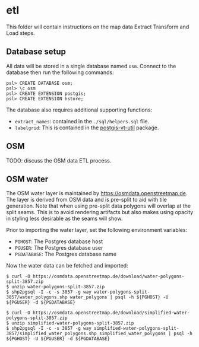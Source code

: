 # etl

This folder will contain instructions on the map data Extract Transform and Load steps.

## Database setup

All data will be stored in a single database named `osm`. Connect to the database then run the following commands:

```console
psl> CREATE DATABASE osm;
psl> \c osm
psl> CREATE EXTENSION postgis;
psl> CREATE EXTENSION hstore;
```

The database also requires additional supporting functions:

- `extract_names`: contained in the `./sql/helpers.sql` file.
- `labelgrid`: This is contained in the [postgis-vt-util](https://github.com/mapbox/postgis-vt-util) package.

## OSM

TODO: discuss the OSM data ETL process.

## OSM water

The OSM water layer is maintained by https://osmdata.openstreetmap.de. The layer is derived from OSM data and is pre-split to aid with tile generation. Note that when using pre-split data polygons will overlap at the split seams. This is to avoid rendering artifacts but also makes using opacity in styling less desirable as the seams will show.

Prior to importing the water layer, set the following environment variables: 

- `PGHOST`: The Postgres database host
- `PGUSER`: The Postgres database user
- `PGDATABASE`: The Postgres database name

Now the water data can be fetched and imported:

```console
$ curl -O https://osmdata.openstreetmap.de/download/water-polygons-split-3857.zip
$ unzip water-polygons-split-3857.zip
$ shp2pgsql -I -c -s 3857 -g way water-polygons-split-3857/water_polygons.shp water_polygons | psql -h ${PGHOST} -U ${PGUSER} -d ${PGDATABASE}
```


```console
$ curl -O https://osmdata.openstreetmap.de/download/simplified-water-polygons-split-3857.zip
$ unzip simplified-water-polygons-split-3857.zip
$ shp2pgsql -I -c -s 3857 -g way simplified-water-polygons-split-3857/simplified_water_polygons.shp simplified_water_polygons | psql -h ${PGHOST} -U ${PGUSER} -d ${PGDATABASE}
```
